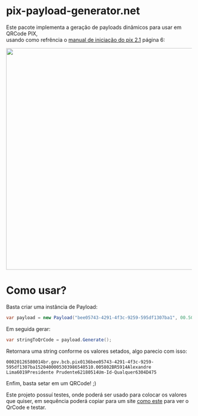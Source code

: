 # pix-payload-generator.net

Este pacote implementa a geração de payloads dinâmicos para usar em QRCode PIX,<br/>
usando como refrência o [manual de iniciação do pix 2.1](https://www.bcb.gov.br/content/estabilidadefinanceira/pix/Regulamento_Pix/II-ManualdePadroesparaIniciacaodoPix-versao2-1.pdf) página 6:

<img width='600' src='https://user-images.githubusercontent.com/5353685/101637003-e8844a80-3a0a-11eb-89a0-1ffd84d02d1c.png' />

# Como usar?

Basta criar uma instância de Payload:
```csharp
var payload = new Payload("bee05743-4291-4f3c-9259-595df1307ba1", 00.50m, "Um-Id-Qualquer", new Merchant("Alexandre Lima", "Presidente Prudente"));
```

Em seguida gerar:
```csharp
var stringToQrCode = payload.Generate();
```

Retornara uma string conforme os valores setados, algo parecio com isso:

```
00020126580014br.gov.bcb.pix0136bee05743-4291-4f3c-9259-595df1307ba1520400005303986540510.005802BR5914Alexandre Lima6019Presidente Prudente62180514Um-Id-Qualquer6304D475
```

Enfim, basta setar em um QRCode! ;)


Este projeto possuí testes, onde poderá ser usado para colocar os valores que quiser, em sequência poderá copiar para um site [como este](https://pix.nascent.com.br/tools/pix-qr-decoder/) para ver o QrCode e testar.
